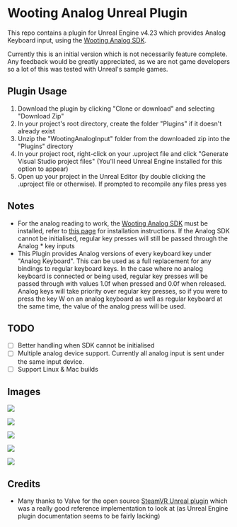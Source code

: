 # Wooting Analog Unreal Plugin

This repo contains a plugin for Unreal Engine v4.23 which provides Analog Keyboard input, using the [Wooting Analog SDK](https://github.com/WootingKb/wooting-analog-sdk).

Currently this is an initial version which is not necessarily feature complete. Any feedback would be greatly appreciated, as we are not game developers so a lot of this was tested with Unreal's sample games.

## Plugin Usage

1. Download the plugin by clicking "Clone or download" and selecting "Download Zip"
2. In your project's root directory, create the folder "Plugins" if it doesn't already exist
3. Unzip the "WootingAnalogInput" folder from the downloaded zip into the "Plugins" directory
4. In your project root, right-click on your .uproject file and click "Generate Visual Studio project files" (You'll need Unreal Engine installed for this option to appear)
5. Open up your project in the Unreal Editor (by double clicking the .uproject file or otherwise). If prompted to recompile any files press yes

## Notes

- For the analog reading to work, the [Wooting Analog SDK](https://github.com/WootingKb/wooting-analog-sdk) must be installed, refer to [this page](https://github.com/WootingKb/wooting-analog-sdk) for installation instructions. If the Analog SDK cannot be initialised, regular key presses will still be passed through the Analog * key inputs
- This Plugin provides Analog versions of every keyboard key under "Analog Keyboard". This can be used as a full replacement for any bindings to regular keyboard keys. In the case where no analog keyboard is connected or being used, regular key presses will be passed through with values 1.0f when pressed and 0.0f when released. Analog keys will take priority over regular key presses, so if you were to press the key W on an analog keyboard as well as regular keyboard at the same time, the value of the analog press will be used.

## TODO

- [ ] Better handling when SDK cannot be initialised
- [ ] Multiple analog device support. Currently all analog input is sent under the same input device.
- [ ] Support Linux & Mac builds

## Images

![](https://i.imgur.com/ZHDp1WB.png)

![](https://i.imgur.com/vIsQ5G6.png)

![](https://i.imgur.com/Lkq9moY.png)

![](https://i.imgur.com/sSjJzB8.png)

![](https://i.imgur.com/B59mDMW.png)

## Credits

- Many thanks to Valve for the open source [SteamVR Unreal plugin](https://github.com/ValveSoftware/steamvr_unreal_plugin) which was a really good reference implementation to look at (as Unreal Engine plugin documentation seems to be fairly lacking)
